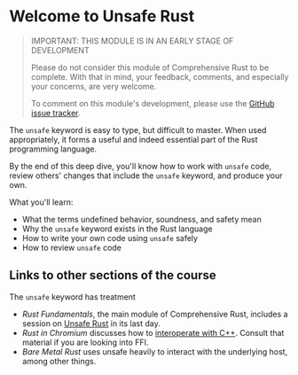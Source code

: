 # Welcome to Unsafe Rust

> IMPORTANT: THIS MODULE IS IN AN EARLY STAGE OF DEVELOPMENT
>
> Please do not consider this module of Comprehensive Rust to be complete. With
> that in mind, your feedback, comments, and especially your concerns, are very
> welcome.
>
> To comment on this module's development, please use the
> [GitHub issue tracker].

[GitHub issue tracker]: https://github.com/google/comprehensive-rust/issues

The `unsafe` keyword is easy to type, but difficult to master. When used
appropriately, it forms a useful and indeed essential part of the Rust
programming language.

By the end of this deep dive, you'll know how to work with `unsafe` code, review
others' changes that include the `unsafe` keyword, and produce your own.

What you'll learn:

- What the terms undefined behavior, soundness, and safety mean
- Why the `unsafe` keyword exists in the Rust language
- How to write your own code using `unsafe` safely
- How to review `unsafe` code

## Links to other sections of the course

The `unsafe` keyword has treatment

- _Rust Fundamentals_, the main module of Comprehensive Rust, includes a session
  on [Unsafe Rust] in its last day.
- _Rust in Chromium_ discusses how to [interoperate with C++]. Consult that
  material if you are looking into FFI.
- _Bare Metal Rust_ uses unsafe heavily to interact with the underlying host,
  among other things.

[interoperate with C++]: ../chromium/interoperability-with-cpp.md
[Unsafe Rust]: ../unsafe-rust.html
